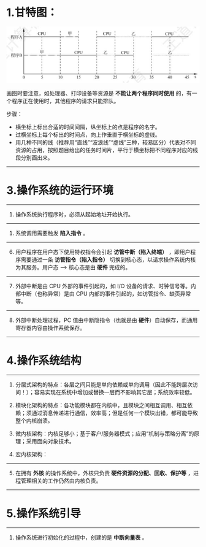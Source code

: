 # 1.甘特图：

![alt text](imgs/甘特图.png)

画图时要注意，如处理器、打印设备等资源是 **不能让两个程序同时使用** 的，有一个程序正在使用时，其他程序的请求只能排队。

步骤：
- 横坐标上标出合适的时间间隔，纵坐标上的点是程序的名字。
- 过横坐标上每个标出的时间点，向上作垂直于横坐标的虚线。
- 用几种不同的线（推荐用“直线”“波浪线”“虚线”三种，较易区分）代表对不同资源的占用，按照题目给出的任务时间片，平行于横坐标把不同程序对应的线段分别画出来。

---

# 3.操作系统的运行环境

---

1. 操作系统执行程序时，必须从起始地址开始执行。

---

1. 系统调用需要触发 **陷入指令** 。

---

6. 用户程序在用户态下使用特权指令会引起 **访管中断（陷入终端）** ，即用户程序需要通过一条 **访管指令（陷入指令）** 切换到核心态，以请求操作系统内核为其服务。用户态 ——> 核心态是由 **硬件** 完成的。

---

7. 外部中断是由 CPU 外部的事件引起的，如 I/O 设备的请求、时钟信号等。内部中断（也称异常）是由 CPU 内部的事件引起的，如访管指令、缺页异常等。

---

8. 外部中断处理过程，PC 值由中断隐指令（也就是由 **硬件**）自动保存，而通用寄存器内容由操作系统保存。

---

# 4.操作系统结构

---

1. 分层式架构的特点：各层之间只能是单向依赖或单向调用（因此不能跨层次访问！）；容易实现在系统中增加或替换一层而不影响其它层；系统效率较低。

2. 模块化架构的特点：各功能模块都在内核中，且模块之间相互调用、相互依赖；须通过消息传递进行通信，效率高；但是任何一个模块出错，都可能导致整个内核崩溃。

3. 微内核架构：内核足够小；基于客户/服务器模式；应用“机制与策略分离”的原理；采用面向对象技术。

4. 宏内核架构：

---

5. 在拥有 **外核** 的操作系统中，外核只负责 **硬件资源的分配、回收、保护等** ，进程管理相关的工作仍然由内核负责。

---

# 5.操作系统引导

---

1. 操作系统进行初始化的过程中，创建的是 **中断向量表** 。


















